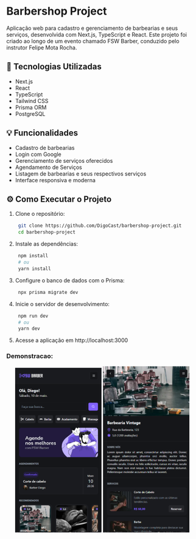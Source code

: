 # Barbershop Project

Aplicação web para cadastro e gerenciamento de barbearias e seus serviços, desenvolvida com Next.js, TypeScript e React. Este projeto foi criado ao longo de um evento chamado FSW Barber, conduzido pelo instrutor Felipe Mota Rocha.

## 🚀 Tecnologias Utilizadas

- Next.js
- React
- TypeScript
- Tailwind CSS
- Prisma ORM
- PostgreSQL


## 💡 Funcionalidades

- Cadastro de barbearias
- Login com Google
- Gerenciamento de serviços oferecidos
- Agendamento de Serviços
- Listagem de barbearias e seus respectivos serviços
- Interface responsiva e moderna

## ⚙️ Como Executar o Projeto

1. Clone o repositório:

   ```bash
    git clone https://github.com/DigoCast/barbershop-project.git
    cd barbershop-project
   ```
2. Instale as dependências:
   ```bash
    npm install
    # ou
    yarn install
   ```
3. Configure o banco de dados com o Prisma:
   ```bash
    npx prisma migrate dev
   ```
4. Inicie o servidor de desenvolvimento:
   ```bash
    npm run dev
    # ou
    yarn dev
   ```
5. Acesse a aplicação em http://localhost:3000

### Demonstracao:
<p align="center">
  <img src="./public/imageEx2.png" alt="imageEx2" width="45%" />
  <img src="./public/imageEx1.png" alt="imageEx1" width="45%" />
</p>